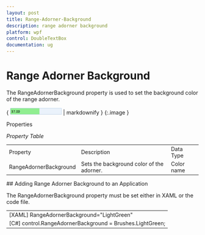 ```yaml
---
layout: post
title: Range-Adorner-Background
description: range adorner background
platform: wpf
control: DoubleTextBox 
documentation: ug
---
```


# Range Adorner Background

The RangeAdornerBackground property is used to set the background color of the range adorner. 



{ ![](Range-Adorner-Background_images/Range-Adorner-Background_img1.png) | markdownify }
{:.image }


Properties

_Property Table_

<table>
<tr>
<td>
Property </td><td>
Description </td><td>
Data Type </td></tr>
<tr>
<td>
RangeAdornerBackground</td><td>
Sets the background color of the adorner.</td><td>
Color name</td></tr>
</table>
## Adding Range Adorner Background to an Application 

The RangeAdornerBackground property must be set either in XAML or the code file.



<table>
<tr>
<td>
[XAML]  RangeAdornerBackground="LightGreen"</td></tr>
<tr>
<td>
[C#]  control.RangeAdornerBackground = Brushes.LightGreen;</td></tr>
</table>


